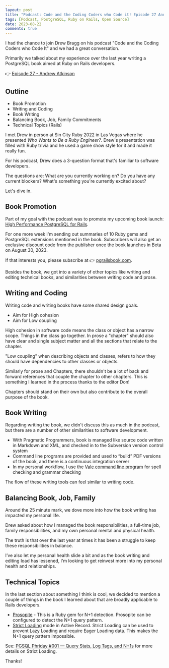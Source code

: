 ```yaml
---
layout: post
title: "Podcast: Code and the Coding Coders who Code it! Episode 27 Andrew Atkinson 🎙️"
tags: [Podcast, PostgreSQL, Ruby on Rails, Open Source]
date: 2023-08-22
comments: true
---
```


I had the chance to join Drew Bragg on his podcast "Code and the Coding Coders who Code It" and we had a great conversation.

Primarily we talked about my experience over the last year writing a PostgreSQL book aimed at Ruby on Rails developers.

👉 [Episode 27 - Andrew Atkinson](https://podcast.drbragg.dev/episodes/episode-27-andrew-atkinson/)

## Outline

* Book Promotion
* Writing and Coding
* Book Writing
* Balancing Book, Job, Family Commitments
* Technical Topics (Rails)

I met Drew in person at Sin City Ruby 2022 in Las Vegas where he presented *Who Wants to Be a Ruby Engineer?*. Drew's presentation was filled with Ruby trivia and he used a game show style for it and made it really fun.

For his podcast, Drew does a 3-question format that's familiar to software developers.

The questions are: What are you currently working on? Do you have any current blockers? What's something you're currently excited about?

Let's dive in.

## Book Promotion

Part of my goal with the podcast was to promote my upcoming book launch: [High Performance PostgreSQL for Rails](https://pgrailsbook.com).

For one more week I'm sending out summaries of 10 Ruby gems and PostgreSQL extensions mentioned in the book. Subscribers will also get an exclusive discount code from the publisher once the book launches in Beta on August 30, 2023.

If that interests you, please subscribe at 👉 [pgrailsbook.com](https://pgrailsbook.com).

Besides the book, we got into a variety of other topics like writing and editing technical books, and similarities between writing code and prose.

## Writing and Coding

Writing code and writing books have some shared design goals.

* Aim for High cohesion
* Aim for Low coupling

High cohesion in software code means the class or object has a narrow scope. Things in the class go together. In prose a "chapter" should also have clear and single subject matter and all the sections that relate to the chapter.

"Low coupling" when describing objects and classes, refers to how they should have dependencies to other classes or objects.

Similarly for prose and Chapters, there shouldn't be a lot of back and forward references that couple the chapter to other chapters. This is something I learned in the process thanks to the editor Don!

Chapters should stand on their own but also contribute to the overall purpose of the book.

## Book Writing

Regarding writing the book, we didn't discuss this as much in the podcast, but there are a number of other similarities to software development.

* With Pragmatic Programmers, book is managed like source code written in Markdown and XML, and checked in to the Subversion version control system
* Command line programs are provided and used to “build” PDF versions of the book, and there is a continuous integration server
* In my personal workflow, I use the [Vale command line program](/blog/2023/05/26/better-writing-vale) for spell checking and grammar checking

The flow of these writing tools can feel similar to writing code.

## Balancing Book, Job, Family

Around the 25 minute mark, we dove more into how the book writing has impacted my personal life.

Drew asked about how I managed the book responsibilities, a full-time job, family responsibilities, and my own personal mental and physical health.

The truth is that over the last year at times it has been a struggle to keep these responsibilities in balance.

I’ve also let my personal health slide a bit and as the book writing and editing load has lessened, I'm looking to get reinvest more into my personal health and relationships.

## Technical Topics

In the last section about something I think is cool, we decided to mention a couple of things in the book I learned about that are broadly applicable to Rails developers.

* [Prosopite](https://github.com/charkost/prosopite) - This is a Ruby gem for N+1 detection. Prosopite can be configured to detect the N+1 query pattern.
* [Strict Loading](https://rubyonrails.org/2020/2/21/this-week-in-rails-strict-loading-in-active-record-and-more) mode in Active Record. Strict Loading can be used to prevent Lazy Loading and require Eager Loading data. This makes the N+1 query pattern impossible.

See: [PGSQL Phriday #001 — Query Stats, Log Tags, and N+1s](/blog/2022/10/07/pgsqlphriday-2-truths-lie) for more details on Strict Loading.

Thanks!
